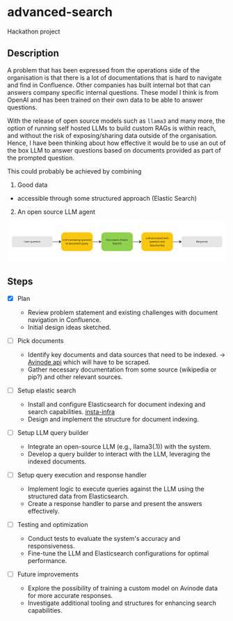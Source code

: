 # advanced-search
Hackathon project

## Description
A problem that has been expressed from the operations side of the organisation is that there is a lot of documentations that is hard to navigate and find in Confluence. Other companies has built internal bot that can answers company specific internal questions. These model I think is from OpenAI and has been trained on their own data to be able to answer questions.

With the release of open source models such as `llama3` and many more, the option of running self hosted LLMs to build custom RAGs is within reach, and without the risk of exposing/sharing data outside of the organisation. Hence, I have been thinking about how effective it would be to use an out of the box LLM to answer questions based on documents provided as part of the prompted question.

This could probably be achieved by combining
1. Good data
  - accessible through some structured approach (Elastic Search)
2. An open source LLM agent

![image](./img/advanced_search.jpg)

## Steps
- [x] Plan
  - Review problem statement and existing challenges with document navigation in Confluence.
  - Initial design ideas sketched.

- [ ] Pick documents
  - Identify key documents and data sources that need to be indexed. -> [Avinode api](https://developer.avinodegroup.com/docs/introduction) which will have to be scraped.
  - Gather necessary documentation from some source (wikipedia or pip?) and other relevant sources.

- [ ] Setup elastic search
  - Install and configure Elasticsearch for document indexing and search capabilities. [insta-infra](https://github.com/data-catering/insta-infra)
  - Design and implement the structure for document indexing.

- [ ] Setup LLM query builder
  - Integrate an open-source LLM (e.g., llama3(.1)) with the system.
  - Develop a query builder to interact with the LLM, leveraging the indexed documents.

- [ ] Setup query execution and response handler
  - Implement logic to execute queries against the LLM using the structured data from Elasticsearch.
  - Create a response handler to parse and present the answers effectively.

- [ ] Testing and optimization
  - Conduct tests to evaluate the system's accuracy and responsiveness.
  - Fine-tune the LLM and Elasticsearch configurations for optimal performance.

- [ ] Future improvements
  - Explore the possibility of training a custom model on Avinode data for more accurate responses.
  - Investigate additional tooling and structures for enhancing search capabilities.
